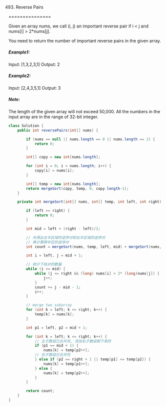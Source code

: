 493. Reverse Pairs

===============

Given an array nums, we call (i, j) an important reverse pair if i < j and nums[i] > 2*nums[j].

You need to return the number of important reverse pairs in the given array.

##### Example1:

Input: [1,3,2,3,1]
Output: 2

##### Example2:

Input: [2,4,3,5,1]
Output: 3

##### Note:
The length of the given array will not exceed 50,000.
All the numbers in the input array are in the range of 32-bit integer.

```java
class Solution {
    public int reversePairs(int[] nums) {

        if (nums == null || nums.length == 0 || nums.length == 1) {
            return 0;
        }

        int[] copy = new int[nums.length];

        for (int i = 0; i < nums.length; i++) {
            copy[i] = nums[i];
        }

        int[] temp = new int[nums.length];
        return mergeSort(copy, temp, 0, copy.length-1);
    }

    private int mergeSort(int[] nums, int[] temp, int left, int right) {

        if (left >= right) {
            return 0;
        }

        int mid = left + (right - left)/2;

        // 先得出左半区域的逆序对和右半区域的逆序对
        // 再计算跨半区的逆序对
        int count = mergeSort(nums, temp, left, mid) + mergeSort(nums, temp, mid+1, right);

        int i = left, j = mid + 1;

        // 统计下标对的数量
        while (i <= mid) {
            while (j <= right && (long) nums[i] > 2* (long)nums[j]) {
                j++;
            }
            count += j - mid - 1;
            i++;
        }

        // merge two subarray
        for (int k = left; k <= right; k++) {
            temp[k] = nums[k];
        }

        int p1 = left, p2 = mid + 1;

        for (int k = left; k <= right; k++) {
            // 左子数组已合并完, 添加右子数组剩下来的
            if (p1 == mid + 1) {
                nums[k] = temp[p2++];
            // 右子数组已合并完
            } else if (p2 == right + 1 || temp[p1] <= temp[p2]) {
                nums[k] = temp[p1++];
            } else {
                nums[k] = temp[p2++];
            }
        }

        return count;
    }
}
```


